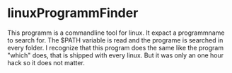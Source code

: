 linuxProgrammFinder
===================
This programm is a commandline tool for linux. It expact a programmname to search for.
The $PATH variable is read and the programe is searched in every folder. I recognize that this program does the same like the program "which" does, that is shipped with every linux. But it was only an one hour hack so it does not matter.
